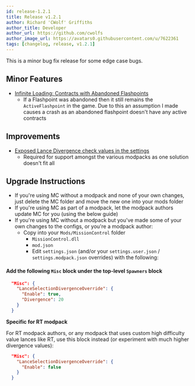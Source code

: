 ```yaml
---
id: release-1.2.1
title: Release v1.2.1
author: Richard 'CWolf' Griffiths
author_title: Developer
author_url: https://github.com/cwolfs
author_image_url: https://avatars0.githubusercontent.com/u/7622361
tags: [changelog, release, v1.2.1]
---
```


This is a minor bug fix release for some edge case bugs.

## Minor Features

- [Infinite Loading: Contracts with Abandoned Flashpoints](https://github.com/CWolfs/MissionControl/issues/440)
  - If a Flashpoint was abandoned then it still remains the `ActiveFlashpoint` in the game. Due to this an assumption I made causes a crash as an abandoned flashpoint doesn't have any active contracts

## Improvements

- [Exposed Lance Divergence check values in the settings](https://github.com/CWolfs/MissionControl/issues/425)
  - Required for support amongst the various modpacks as one solution doesn't fit all

## Upgrade Instructions

- If you're using MC without a modpack and none of your own changes, just delete the MC folder and move the new one into your mods folder
- If you're using MC as part of a modpack, let the modpack authors update MC for you (using the below guide)
- If you're using MC without a modpack but you've made some of your own changes to the configs, or you're a modpack author:
  - Copy into your `Mods/MissionControl` folder
    - `MissionControl.dll`
    - `mod.json`
    - Edit `settings.json` (and/or your `settings.user.json` / `settings.modpack.json` overrides) with the following:

#### Add the following `Misc` block under the top-level `Spawners` block

```json
  "Misc": {
    "LanceSelectionDivergenceOverride": {
      "Enable": true,
      "Divergence": 20
    }
  }
```

**Specific for RT modpack**

For RT modpack authors, or any modpack that uses custom high difficulty value lances like RT, use this block instead (or experiment with much higher divergence values):

```json
  "Misc": {
    "LanceSelectionDivergenceOverride": {
      "Enable": false
    }
  }
```
